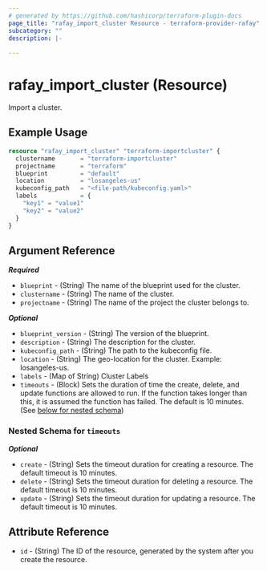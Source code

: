 ```yaml
---
# generated by https://github.com/hashicorp/terraform-plugin-docs
page_title: "rafay_import_cluster Resource - terraform-provider-rafay"
subcategory: ""
description: |-
  
---
```


# rafay_import_cluster (Resource)

Import a cluster. 


## Example Usage

```terraform
resource "rafay_import_cluster" "terraform-importcluster" {
  clustername       = "terraform-importcluster"
  projectname       = "terraform"
  blueprint         = "default"
  location          = "losangeles-us"
  kubeconfig_path   = "<file-path/kubeconfig.yaml>"
  labels            = {
    "key1" = "value1"
    "key2" = "value2"
  }
}
```


<!-- schema generated by tfplugindocs -->
## Argument Reference

***Required***

- `blueprint` - (String) The name of the blueprint used for the cluster. 
- `clustername` - (String) The name of the cluster. 
- `projectname` - (String) The name of the project the cluster belongs to. 

***Optional***

- `blueprint_version` - (String) The version of the blueprint. 
- `description` - (String) The description for the cluster. 
- `kubeconfig_path` - (String) The path to the kubeconfig file. 
- `location` - (String) The geo-location for the cluster. Example: losangeles-us. 
- `labels` - (Map of String) Cluster Labels
- `timeouts` - (Block) Sets the duration of time the create, delete, and update functions are allowed to run. If the function takes longer than this, it is assumed the function has failed. The default is 10 minutes. (See [below for nested schema](#nestedblock--timeouts))


<a id="nestedblock--timeouts"></a>
### Nested Schema for `timeouts`

***Optional***

- `create` - (String) Sets the timeout duration for creating a resource. The default timeout is 10 minutes. 
- `delete` - (String) Sets the timeout duration for deleting a resource. The default timeout is 10 minutes. 
- `update` - (String) Sets the timeout duration for updating a resource. The default timeout is 10 minutes. 


## Attribute Reference 

- `id` - (String) The ID of the resource, generated by the system after you create the resource.
